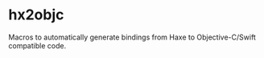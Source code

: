 # hx2objc
Macros to automatically generate bindings from Haxe to Objective-C/Swift compatible code.
